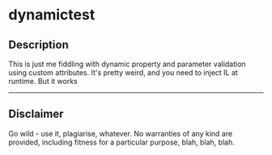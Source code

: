 # dynamictest

## Description

This is just me fiddling with dynamic property and parameter validation using custom attributes.  It's pretty weird, and you need to inject IL at runtime.  But it works

***

## Disclaimer

Go wild - use it, plagiarise, whatever.
No warranties of any kind are provided, including fitness for a particular purpose, blah, blah, blah.
